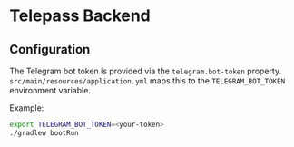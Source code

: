 # Telepass Backend

## Configuration

The Telegram bot token is provided via the `telegram.bot-token` property.
`src/main/resources/application.yml` maps this to the `TELEGRAM_BOT_TOKEN`
environment variable.

Example:

```bash
export TELEGRAM_BOT_TOKEN=<your-token>
./gradlew bootRun
```

